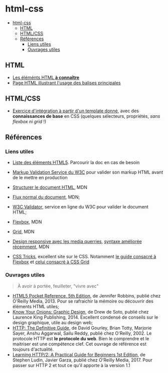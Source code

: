 # html-css

- [html-css](#html-css)
  - [HTML](#html)
  - [HTML/CSS](#htmlcss)
  - [Références](#références)
    - [Liens utiles](#liens-utiles)
    - [Ouvrages utiles](#ouvrages-utiles)


## HTML

- [Les éléménts HTML **à connaître**](html-feuille-de-route.md)
- [Page HTML illustrant l'usage des balises principales](./demos/basic.html)

## HTML/CSS

- [Exercice d'intégration à partir d'un template donné](./exercices/integration/), avec des **connaissances de base** en CSS (quelques sélecteurs, propriétés, *sans flexbox ni grid* !)

## Références

### Liens utiles

- [Liste des éléments HTML5](https://developer.mozilla.org/fr/docs/Web/HTML/Element). Parcourir la doc en cas de besoin
- [Markup Validation Service du W3C](https://validator.w3.org) pour valider son markup HTML avant de le mettre en production

- [Structurer le document HTML](https://developer.mozilla.org/en-US/docs/Learn_web_development/Core/Structuring_content), MDN
- [Flux normal du document](https://developer.mozilla.org/fr/docs/Learn_web_development/Core/CSS_layout/Introduction), MDN;
- [W3C Validator](https://validator.w3.org/), service en ligne du W3C pour valider le document HTML;
- [Flexbox](https://developer.mozilla.org/fr/docs/Learn_web_development/Core/CSS_layout/Flexbox), MDN
- [Grid](https://developer.mozilla.org/fr/docs/Learn_web_development/Core/CSS_layout/Grids), MDN
- [Design responsive avec les media querries](https://developer.mozilla.org/en-US/docs/Learn_web_development/Core/CSS_layout/Media_queries), [syntaxe améliorée récemment](https://developer.mozilla.org/fr/docs/Web/CSS/CSS_media_queries/Using_media_queries#am%C3%A9liorations_syntaxiques_avec_la_sp%C3%A9cification_de_niveau_4), MDN
- [CSS Tricks](https://css-tricks.com/), excellent site sur le CSS. Notamment [le guide consacré à Flexbox](https://css-tricks.com/snippets/css/a-guide-to-flexbox/) et [celui consacré à CSS Grid](https://css-tricks.com/snippets/css/complete-guide-grid/)

### Ouvrages utiles

> À avoir à portée, feuilleter, "vivre avec"

- [HTML5 Pocket Reference, 5th Edition](https://www.oreilly.com/library/view/html5-pocket-reference/9781449368777/), de Jennifer Robbins, publié chez O'Reilly Media, 2013. Pour se rafraichir la mémoire ou découvrir des éléments HTML utiles;
- [Know Your Onions: Graphic Design](https://www.amazon.com/Know-Your-Onions-Creative-Businessman/dp/9063692587), de Drew de Soto, publié chez Laurence King Publishing, 2014. Excellent condensé de conseils sur le design graphique, utile au design web;
- [HTTP: The Definitive Guide](https://www.oreilly.com/library/view/http-the-definitive/1565925092/), de David Gourley, Brian Totty, Marjorie Sayer, Anshu Aggarwal, Sailu Reddy, publié chez O'Reilly, 2002. Le protocole HTTP est **le protocole du web**. Bien le comprendre et le maitriser est une compétence clef. Cet ouvrage de référence est toujours d'actualité.
- [Learning HTTP/2: A Practical Guide for Beginners 1st Edition](https://www.oreilly.com/library/view/learning-http2/9781491962435/), de Stephen Ludin, Javier Garza, publié chez O'Reilly Media, 2017. Pour passer sur HTTP 2 et tout ce qu'il apporte à la version 1.1